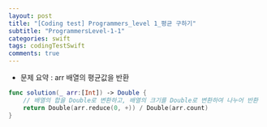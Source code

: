 ```yaml
---
layout: post
title: "[Coding test] Programmers_level 1_평균 구하기"
subtitle: "ProgrammersLevel-1-1"
categories: swift
tags: codingTestSwift
comments: true
---
```


* 문제 요약 : arr 배열의 평균값을 반환

```swift
func solution(_ arr:[Int]) -> Double {
    // 배열의 합을 Double로 변환하고, 배열의 크기를 Double로 변환하여 나누어 반환
    return Double(arr.reduce(0, +)) / Double(arr.count)
}
```